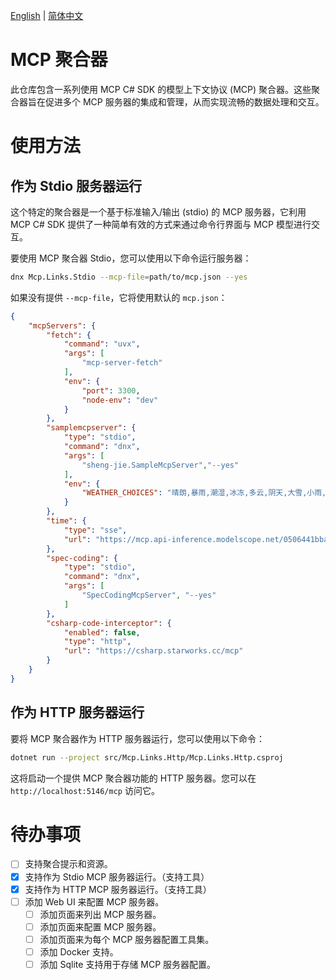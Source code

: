 [English](README.md) | [简体中文](README.zh-CN.md)

# MCP 聚合器
此仓库包含一系列使用 MCP C# SDK 的模型上下文协议 (MCP) 聚合器。这些聚合器旨在促进多个 MCP 服务器的集成和管理，从而实现流畅的数据处理和交互。

# 使用方法

## 作为 Stdio 服务器运行

这个特定的聚合器是一个基于标准输入/输出 (stdio) 的 MCP 服务器，它利用 MCP C# SDK 提供了一种简单有效的方式来通过命令行界面与 MCP 模型进行交互。

要使用 MCP 聚合器 Stdio，您可以使用以下命令运行服务器：
```bash
dnx Mcp.Links.Stdio --mcp-file=path/to/mcp.json --yes
```

如果没有提供 `--mcp-file`，它将使用默认的 `mcp.json`：
```json
{
    "mcpServers": {
        "fetch": {
            "command": "uvx",
            "args": [
                "mcp-server-fetch"
            ],
            "env": {
                "port": 3300,
                "node-env": "dev"
            }
        }, 
        "samplemcpserver": {
            "type": "stdio",
            "command": "dnx",
            "args": [
                "sheng-jie.SampleMcpServer","--yes"
            ],
            "env": {
                "WEATHER_CHOICES": "晴朗,暴雨,潮湿,冰冻,多云,阴天,大雪,小雨,雷阵雨,雾霾"
            }
        },
        "time": {
            "type": "sse",
            "url": "https://mcp.api-inference.modelscope.net/0506441bba8744/sse"
        },
        "spec-coding": {
            "type": "stdio",
            "command": "dnx",
            "args": [
                "SpecCodingMcpServer", "--yes"
            ]
        },
        "csharp-code-interceptor": {
            "enabled": false,
            "type": "http",
            "url": "https://csharp.starworks.cc/mcp"
        }
    }
}
```

## 作为 HTTP 服务器运行
要将 MCP 聚合器作为 HTTP 服务器运行，您可以使用以下命令：
```bash
dotnet run --project src/Mcp.Links.Http/Mcp.Links.Http.csproj
```
这将启动一个提供 MCP 聚合器功能的 HTTP 服务器。您可以在 `http://localhost:5146/mcp` 访问它。

# 待办事项
- [ ] 支持聚合提示和资源。
- [x] 支持作为 Stdio MCP 服务器运行。（支持工具）
- [x] 支持作为 HTTP MCP 服务器运行。（支持工具）
- [ ] 添加 Web UI 来配置 MCP 服务器。
  - [ ] 添加页面来列出 MCP 服务器。
  - [ ] 添加页面来配置 MCP 服务器。
  - [ ] 添加页面来为每个 MCP 服务器配置工具集。
  - [ ] 添加 Docker 支持。
  - [ ] 添加 Sqlite 支持用于存储 MCP 服务器配置。
